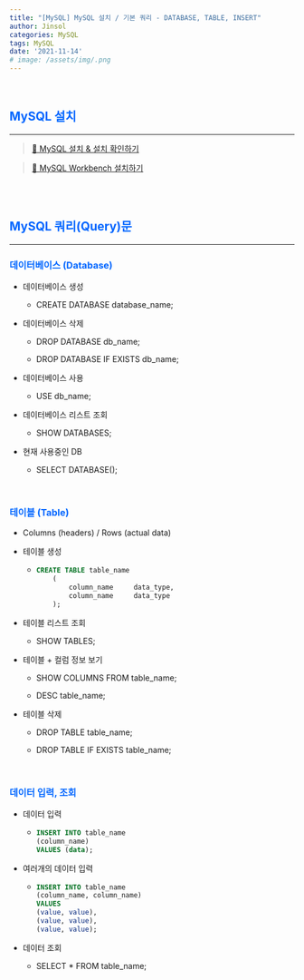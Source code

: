 ```yaml
---
title: "[MySQL] MySQL 설치 / 기본 쿼리 - DATABASE, TABLE, INSERT"
author: Jinsol
categories: MySQL
tags: MySQL
date: '2021-11-14'
# image: /assets/img/.png
---
```


<br>

## <span style="color:#0066ff">MySQL 설치</span>
<hr>

> [🐬 MySQL 설치 & 설치 확인하기](https://velog.io/@losuif/MySQL-%EC%84%A4%EC%B9%98)

> [🐬 MySQL Workbench 설치하기](https://velog.io/@losuif/MySQL-Workbench-Query)


<br>
<br>

## <span style="color:#0066ff">MySQL 쿼리(Query)문</span>
<hr>

### <span style="color:#0066ff">데이터베이스 (Database)</span>

- 데이터베이스 생성

    - CREATE DATABASE database_name;

- 데이터베이스 삭제

    - DROP DATABASE db_name;

    - DROP DATABASE IF EXISTS db_name;

- 데이터베이스 사용

    - USE db_name;

- 데이터베이스 리스트 조회

    - SHOW DATABASES;

- 현재 사용중인 DB

    - SELECT DATABASE();

<br>

### <span style="color:#0066ff">테이블 (Table)</span>

- Columns (headers) / Rows (actual data)

- 테이블 생성

    -   ```sql
        CREATE TABLE table_name
            (
                column_name     data_type,
                column_name     data_type
            );
        ```

- 테이블 리스트 조회

    - SHOW TABLES;

- 테이블 + 컬럼 정보 보기

    - SHOW COLUMNS FROM table_name;

    - DESC table_name;

- 테이블 삭제

    - DROP TABLE table_name;

    - DROP TABLE IF EXISTS table_name;


<br>

### <span style="color:#0066ff">데이터 입력, 조회</span>

- 데이터 입력

    -   ```sql
        INSERT INTO table_name
        (column_name)
        VALUES (data);
        ```

- 여러개의 데이터 입력

    -   ```sql
        INSERT INTO table_name 
        (column_name, column_name) 
        VALUES      
        (value, value), 
        (value, value), 
        (value, value); 
        ```

- 데이터 조회

    - SELECT * FROM table_name;